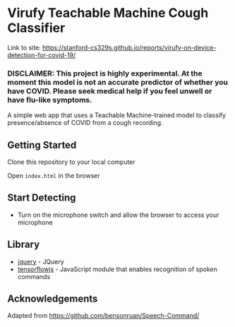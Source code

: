 # Virufy Teachable Machine Cough Classifier

Link to site: https://stanford-cs329s.github.io/reports/virufy-on-device-detection-for-covid-19/

### DISCLAIMER: This project is highly experimental. At the moment this model is not an accurate predictor of whether you have COVID. Please seek medical help if you feel unwell or have flu-like symptoms.

A simple web app that uses a Teachable Machine-trained model to classify presence/absence of COVID from a cough recording. 

## Getting Started
Clone this repository to your local computer

Open `index.html` in the browser


## Start Detecting
* Turn on the microphone switch and allow the browser to access your microphone

## Library
* [jquery](https://code.jquery.com/jquery-3.3.1.min.js) - JQuery
* [tensorflowjs](https://github.com/tensorflow/tfjs-models/tree/master/speech-commands) - JavaScript module that enables recognition of spoken commands

## Acknowledgements

Adapted from https://github.com/bensonruan/Speech-Command/
